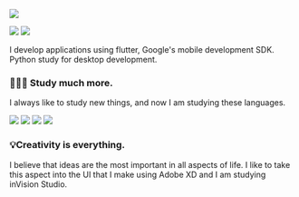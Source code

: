 ![](https://undatus.tech/wp-content/uploads/2020/07/github-e1594911015124.png)

![](https://img.shields.io/badge/-natandiasm-blue?style=flat-square&logo=linkedin)
![](https://img.shields.io/badge/-natandias1-1769FF?style=flat-square&logo=behance)

I develop applications using flutter, Google's mobile development SDK. Python study for desktop development.

### 👨🏽‍🏫 Study much more.
I always like to study new things, and now I am studying these languages.

![](https://img.shields.io/badge/-flutter-02569B?style=flat-square&logo=flutter)
![](https://img.shields.io/badge/-dart-0175C2?style=flat-square&logo=dart)
![](https://img.shields.io/badge/-node-000000?logoColor=white&style=flat-square&logo=node.js)
![](https://img.shields.io/badge/-python-41CD52?logoColor=white&style=flat-square&logo=python)

### 💡Creativity is everything.
I believe that ideas are the most important in all aspects of life. I like to take this aspect into the UI that I make using Adobe XD and I am studying inVision Studio.

